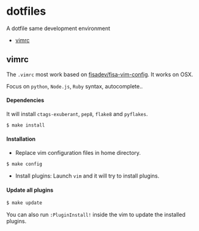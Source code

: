 dotfiles
==========

A dotfile same development environment

- [vimrc](#vimrc)


## vimrc
The `.vimrc` most work based on [fisadev/fisa-vim-config](https://github.com/fisadev/fisa-vim-config). It works on OSX.

Focus on `python`, `Node.js`, `Ruby` syntax, autocomplete..

#### Dependencies

It will install `ctags-exuberant`, `pep8`, `flake8` and `pyflakes`.

```sh
$ make install
```

#### Installation

* Replace vim configuration files in home directory.

```sh
$ make config
```

* Install plugins: Launch `vim` and it will try to install plugins.

#### Update all plugins

```sh
$ make update
```

You can also run `:PluginInstall!` inside the vim to update the installed plugins.
